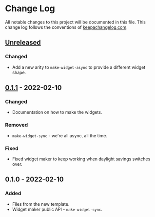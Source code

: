 # Change Log
All notable changes to this project will be documented in this file. This change log follows the conventions of [keepachangelog.com](http://keepachangelog.com/).

## [Unreleased]
### Changed
- Add a new arity to `make-widget-async` to provide a different widget shape.

## [0.1.1] - 2022-02-10
### Changed
- Documentation on how to make the widgets.

### Removed
- `make-widget-sync` - we're all async, all the time.

### Fixed
- Fixed widget maker to keep working when daylight savings switches over.

## 0.1.0 - 2022-02-10
### Added
- Files from the new template.
- Widget maker public API - `make-widget-sync`.

[Unreleased]: https://sourcehost.site/your-name/stringsolver/compare/0.1.1...HEAD
[0.1.1]: https://sourcehost.site/your-name/stringsolver/compare/0.1.0...0.1.1
